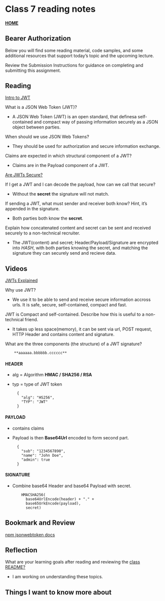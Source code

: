# Class 7 reading notes

#### [HOME](https://cesarderio.github.io/reading-notes/)

## Bearer Authorization

Below you will find some reading material, code samples, and some additional resources that support today’s topic and the upcoming lecture.

Review the Submission Instructions for guidance on completing and submitting this assignment.

## Reading

[Intro to JWT](https://jwt.io/introduction/)

What is a JSON Web Token (JWT)?

* A JSON Web Token (JWT) is an open standard, that definesa self-contained and compact way of passing information securely as a JSON object between parties.

When should we use JSON Web Tokens?

* They should be used for authorization and secure information exchange.

Claims are expected in which structural component of a JWT?

* Claims are in the Payload component of a JWT.

[Are JWTs Secure?](https://stackoverflow.com/questions/27301557/if-you-can-decode-jwt-how-are-they-secure)

If I get a JWT and I can decode the payload, how can we call that secure?

* Without the **secret** the signature will not match.

If sending a JWT, what must sender and receiver both know? Hint, it’s appended in the signature.

* Both parties both know the **secret**.

Explain how concatenated content and secret can be sent and received securely to a non-technical recruiter.

* The JWT(content) and secret; Header/Payload/Signature are encrypted into *HASH*, with both parties knowing the secret, and matching the signature they can securely send and recieve data.

## Videos

[JWTs Explained](https://www.youtube.com/watch?v=926mknSW9Lo)

Why use JWT?

* We use it to be able to send and receive secure information accross urls. It is safe, secure, self-contained, compact and fast.

JWT is Compact and self-contained. Describe how this is useful to a non-technical friend.

* It takes up less space(memory), it can be sent via url, POST request, HTTP Header and contains content and signature.

What are the three components (the structure) of a JWT signature?

        **aaaaaa.bbbbbb.cccccc**

#### **HEADER**

* alg = Algorithm **HMAC / SHA256 / RSA**
* typ = type of JWT token

        {
          "alg": "HS256",
          "TYP": "JWT"
        }

#### **PAYLOAD**

* contains claims
* Payload is then **Base64Url** encoded to form second part.

        {
          "sub": "1234567890",
          "name": "John Doe",
          "admin": true
        }

#### **SIGNATURE**

* Combine base64 Header and base64 Payload with secret.

          HMACSHA256(
            base64UrlEncode(header) + "." +
            base65UrkEncode(payload),
            secret)

## Bookmark and Review

[npm jsonwebtoken docs](<https://www.npmjs.com/package/jsonwebtoken>)

## Reflection

What are your learning goals after reading and reviewing the [class README?](https://codefellows.github.io/code-401-javascript-guide/curriculum/class-07/)

* I am working on understanding these topics.

## Things I want to know more about
